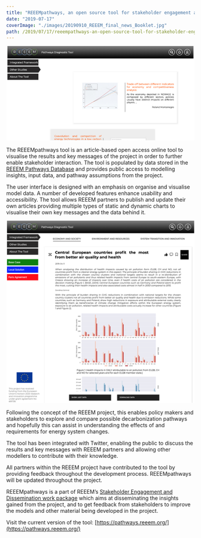 ```yaml
---
title: "REEEMpathways, an open source tool for stakeholder engagement and pathway diagnostics"
date: "2019-07-17"
coverImage: "./images/20190910_REEEM_final_news_Booklet.jpg"
path: /2019/07/17/reeempathways-an-open-source-tool-for-stakeholder-engagement-and-pathway-diagnostics/
---
```


![REEEMpathways screenshot](./images/REEEMpathways-tool_Screenshot1_720x360.jpg)

The REEEMpathways tool is an article-based open access online tool to visualise the results and key messages of the project in order to further enable stakeholder interaction. The tool is populated by data stored in the [REEEM Pathways Database](http://www.reeem.org/wp-content/uploads/2019/05/REEEM-D6.5.pdf) and provides public access to modelling insights, input data, and pathway assumptions from the project.

The user interface is designed with an emphasis on organise and visualise model data. A number of developed features enhance usability and accessibility. The tool allows REEEM partners to publish and update their own articles providing multiple types of static and dynamic charts to visualise their own key messages and the data behind it.

![REEEMpathways screenshot](./images/REEEMpathways-tool_Screenshot2.png)

Following the concept of the REEEM project, this enables policy makers and stakeholders to explore and compare possible decarbonization pathways and hopefully this can assist in understanding the effects of and requirements for energy system changes.

The tool has been integrated with Twitter, enabling the public to discuss the results and key messages with REEEM partners and allowing other modellers to contribute with their knowledge.

All partners within the REEEM project have contributed to the tool by providing feedback throughout the development process. REEEMpathways will be updated throughout the project.

REEEMpathways is a part of REEEM’s [Stakeholder Engagement and Dissemination work package](http://www.reeem.org/index.php/work-packages/) which aims at disseminating the insights gained from the project, and to get feedback from stakeholders to improve the models and other material being developed in the project.

Visit the current version of the tool: [https://pathways.reeem.org/](https://pathways.reeem.org/)
